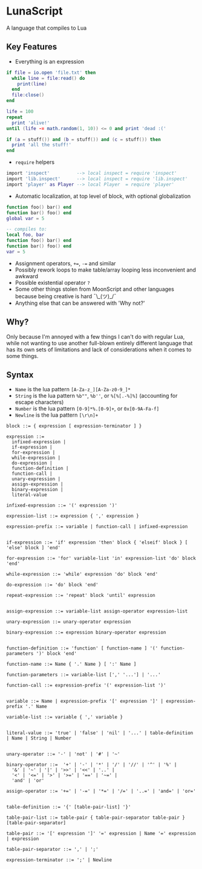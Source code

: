 # LunaScript

A language that compiles to Lua

## Key Features

- Everything is an expression

```lua
if file = io.open 'file.txt' then
  while line = file:read() do
    print(line)
  end
  file:close()
end

life = 100
repeat
  print 'alive!'
until (life -= math.random(1, 10)) <= 0 and print 'dead :('

if (a = stuff()) and (b = stuff()) and (c = stuff()) then
  print 'all the stuff!'
end
```

- `require` helpers

```lua
import 'inspect'          --> local inspect = require 'inspect'
import 'lib.inspect'      --> local inspect = require 'lib.inspect'
import 'player' as Player --> local Player  = require 'player'
```

- Automatic localization, at top level of block, with optional globalization

```lua
function foo() bar() end
function bar() foo() end
global var = 5

-- compiles to:
local foo, bar
function foo() bar() end
function bar() foo() end
var = 5
```

- Assignment operators, `+=`, `-=` and similar
- Possibly rework loops to make table/array looping less inconvenient and awkward
- Possible existential operator `?`
- Some other things stolen from MoonScript and other languages because being creative is hard ¯\\\_(ツ)\_/¯
- Anything else that can be answered with 'Why not?'

## Why?

Only because I'm annoyed with a few things I can't do with regular Lua, while not wanting to use another full-blown entirely different language that has its own sets of limitations and lack of considerations when it comes to some things.

## Syntax

- `Name` is the lua pattern `[A-Za-z_][A-Za-z0-9_]*`
- `String` is the lua pattern `%b""`, `%b''`, or `%[%[.-%]%]` (accounting for escape characters)
- `Number` is the lua pattern `[0-9]*%.[0-9]+`, or `0x[0-9A-Fa-f]`
- `Newline` is the lua pattern `[\r\n]+`

```
block ::= { expression [ expression-terminator ] }

expression ::=
  infixed-expression |
  if-expression |
  for-expression |
  while-expression |
  do-expression |
  function-definition |
  function-call |
  unary-expression |
  assign-expression |
  binary-expression |
  literal-value

infixed-expression ::= '(' expression ')'

expression-list ::= expression { ',' expression }

expression-prefix ::= variable | function-call | infixed-expression


if-expression ::= 'if' expression 'then' block { 'elseif' block } [ 'else' block ] 'end'

for-expression ::= 'for' variable-list 'in' expression-list 'do' block 'end'

while-expression ::= 'while' expression 'do' block 'end'

do-expression ::= 'do' block 'end'

repeat-expression ::= 'repeat' block 'until' expression


assign-expression ::= variable-list assign-operator expression-list

unary-expression ::= unary-operator expression

binary-expression ::= expression binary-operator expression


function-definition ::= 'function' [ function-name ] '(' function-parameters ')' block 'end'

function-name ::= Name { '.' Name } [ ':' Name ]

function-parameters ::= variable-list [',' '...'] | '...'

function-call ::= expression-prefix '(' expression-list ')'


variable ::= Name | expression-prefix '[' expression ']' | expression-prefix '.' Name

variable-list ::= variable { ',' variable }


literal-value ::= 'true' | 'false' | 'nil' | '...' | table-definition | Name | String | Number


unary-operator ::= '-' | 'not' | '#' | '~'

binary-operator ::=  '+' | '-' | '*' | '/' | '//' | '^' | '%' |
  '&' | '~' | '|' | '>>' | '<<' | '..' |
  '<' | '<=' | '>' | '>=' | '==' | '~=' |
  'and' | 'or'

assign-operator ::= '+=' | '-=' | '*=' | '/=' | '..=' | 'and=' | 'or='


table-definition ::= '{' [table-pair-list] '}'

table-pair-list ::= table-pair { table-pair-separator table-pair } [table-pair-separator]

table-pair ::= '[' expression ']' '=' expression | Name '=' expression | expression

table-pair-separator ::= ',' | ';'

expression-terminator ::= ';' | Newline
```
